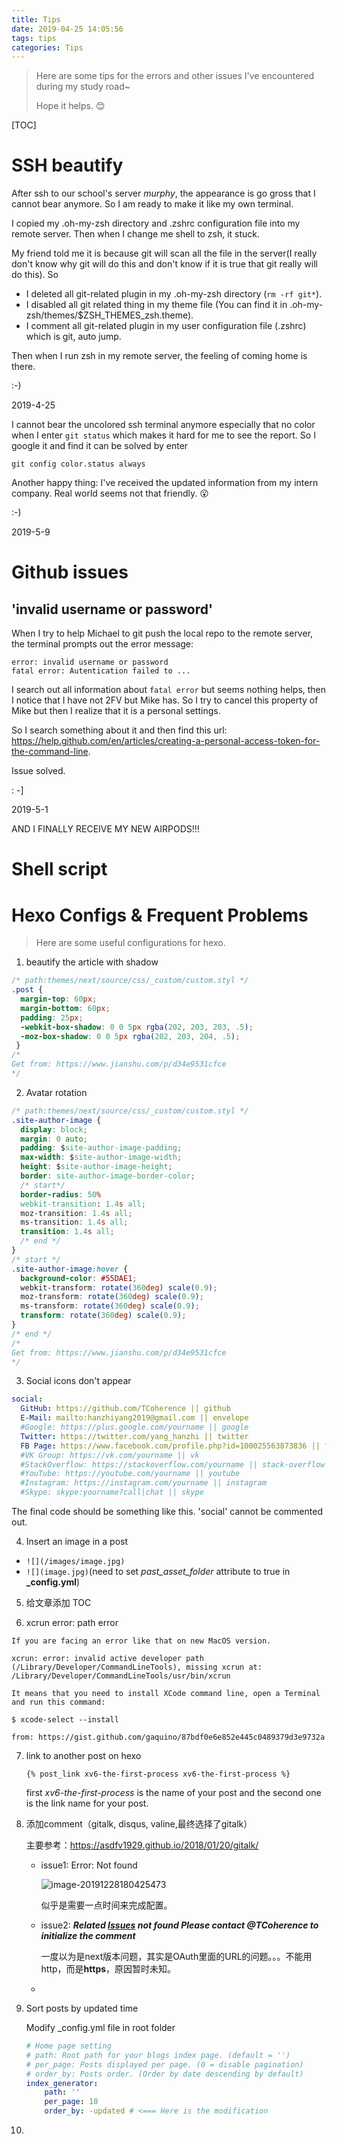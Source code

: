 ```yaml
---
title: Tips
date: 2019-04-25 14:05:56
tags: tips
categories: Tips
---
```


> Here are some tips for the errors and other issues I've encountered during my study road~
>
> Hope it helps. 😊

<!--more-->

[TOC]

# SSH beautify

After ssh to our school's server *murphy*, the appearance is go gross that I cannot bear anymore. So I am ready to make it like my own terminal.

I copied my .oh-my-zsh directory and .zshrc configuration file into my remote server. Then when I change me shell to zsh, it stuck. 

My friend told me it is because git will scan all the file in the server(I really don't know why git will do this and don't know if it is true that git really will do this). So 

- I deleted all git-related plugin in my .oh-my-zsh directory (`rm -rf git*`).
- I disabled all git related thing in my theme file (You can find it in .oh-my-zsh/themes/$ZSH_THEMES_zsh.theme). 
- I comment all git-related plugin in my user configuration file (.zshrc) which is git, auto jump.

Then when I run zsh in my remote server, the feeling of coming home is there. 

:-)

2019-4-25



I cannot bear the uncolored ssh terminal anymore especially that no color when I enter `git status` which makes it hard for me to see the report. So I google it and find it can be solved by enter

`git config color.status always`

Another happy thing: I've received the updated information from my intern company. Real world seems not that friendly. 😮

:-)

2019-5-9



# Github issues

## 'invalid username or password'

When I try to help Michael to git push the local repo to the remote server, the terminal prompts out the error message:

```
error: invalid username or password
fatal error: Autentication failed to ...
```

I search out all information about `fatal error` but seems nothing helps, then I notice that I have not 2FV but Mike has. So I try to cancel this property of Mike but then I realize that it is a personal settings.

So I search something about it and then find this url: https://help.github.com/en/articles/creating-a-personal-access-token-for-the-command-line.

Issue solved.

: -]

2019-5-1

AND I FINALLY RECEIVE MY NEW AIRPODS!!!



# Shell script



# Hexo Configs & Frequent Problems

> Here are some useful configurations for hexo.

1. beautify the article with shadow

```css
/* path:themes/next/source/css/_custom/custom.styl */
.post {
  margin-top: 60px;
  margin-bottom: 60px;
  padding: 25px;
  -webkit-box-shadow: 0 0 5px rgba(202, 203, 203, .5);
  -moz-box-shadow: 0 0 5px rgba(202, 203, 204, .5);
 }
/*
Get from: https://www.jianshu.com/p/d34e9531cfce
*/
```

2. Avatar rotation

```css
/* path:themes/next/source/css/_custom/custom.styl */
.site-author-image {
  display: block;
  margin: 0 auto;
  padding: $site-author-image-padding;
  max-width: $site-author-image-width;
  height: $site-author-image-height;
  border: site-author-image-border-color;
  /* start*/
  border-radius: 50%
  webkit-transition: 1.4s all;
  moz-transition: 1.4s all;
  ms-transition: 1.4s all;
  transition: 1.4s all;
  /* end */
}
/* start */
.site-author-image:hover {
  background-color: #55DAE1;
  webkit-transform: rotate(360deg) scale(0.9);
  moz-transform: rotate(360deg) scale(0.9);
  ms-transform: rotate(360deg) scale(0.9);
  transform: rotate(360deg) scale(0.9);
}
/* end */
/*
Get from: https://www.jianshu.com/p/d34e9531cfce
*/
```

3. Social icons don't appear

```yml
social:
  GitHub: https://github.com/TCoherence || github
  E-Mail: mailto:hanzhiyang2019@gmail.com || envelope
  #Google: https://plus.google.com/yourname || google
  Twitter: https://twitter.com/yang_hanzhi || twitter
  FB Page: https://www.facebook.com/profile.php?id=100025563873836 || facebook
  #VK Group: https://vk.com/yourname || vk
  #StackOverflow: https://stackoverflow.com/yourname || stack-overflow
  #YouTube: https://youtube.com/yourname || youtube
  #Instagram: https://instagram.com/yourname || instagram
  #Skype: skype:yourname?call|chat || skype
```

The final code should be something like this. 'social' cannot be commented out.

4. Insert an image in a post

- `![](/images/image.jpg)`
- `![](image.jpg)`(need to set *past_asset_folder* attribute to true in **_config.yml**)

5. 给文章添加 TOC

   

6. xcrun error: path error

```
If you are facing an error like that on new MacOS version.

xcrun: error: invalid active developer path (/Library/Developer/CommandLineTools), missing xcrun at: /Library/Developer/CommandLineTools/usr/bin/xcrun

It means that you need to install XCode command line, open a Terminal and run this command:

$ xcode-select --install

from: https://gist.github.com/gaquino/87bdf0e6e852e445c0489379d3e9732a
```

7. link to another post on hexo

   `{% post_link xv6-the-first-process xv6-the-first-process %}`

   first *xv6-the-first-process* is the name of your post and the second one is the link name for your post. 

8. 添加comment（gitalk, disqus, valine,最终选择了gitalk）

   主要参考：https://asdfv1929.github.io/2018/01/20/gitalk/

   - issue1: Error: Not found 

     ![image-20191228180425473](Error.png)

     似乎是需要一点时间来完成配置。

   - issue2: ***Related [Issues](https://github.com/TCoherence/TCoherence.github.io/issues) not found Please contact @TCoherence to initialize the comment***

     一度以为是next版本问题，其实是OAuth里面的URL的问题。。。不能用http，而是**https**，原因暂时未知。

   - 

9. Sort posts by updated time

   Modify _config.yml file in root folder

   ```yml
   # Home page setting
   # path: Root path for your blogs index page. (default = '')
   # per_page: Posts displayed per page. (0 = disable pagination)
   # order_by: Posts order. (Order by date descending by default)
   index_generator:
       path: ''
       per_page: 10
       order_by: -updated # <=== Here is the modification
   ```

10. 


